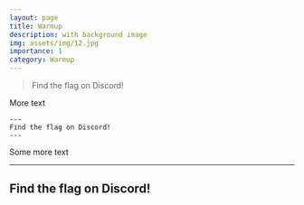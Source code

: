 ```yaml
---
layout: page
title: Warmup
description: with background image
img: assets/img/12.jpg
importance: 1
category: Warmup
---
```


> Find the flag on Discord! 

More text

    ---
    Find the flag on Discord!
    ---

Some more text

---
Find the flag on Discord!
---

